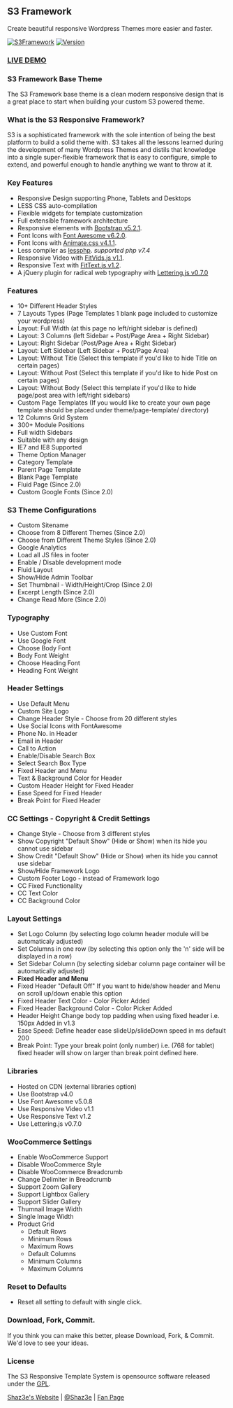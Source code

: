 ## S3 Framework
Create beautiful responsive Wordpress Themes more easier and faster.

[![S3Framework](http://img.shields.io/badge/S3Framework-Stable-blue.svg)](http://www.shaz3e.com)
[![Version](http://img.shields.io/badge/Version-3.1.0-green.svg)](http://www.shaz3e.com)

### [LIVE DEMO](http://demo.shaz3e.com/wordpress)

### S3 Framework Base Theme
The S3 Framework base theme is a clean modern responsive design that is a great place to start when building your custom S3 powered theme.

### What is the S3 Responsive Framework?
S3 is a sophisticated framework with the sole intention of being the best platform to build a solid theme with. S3 takes all the lessons learned during the development of many Wordpress Themes and distils that knowledge into a single super-flexible framework that is easy to configure, simple to extend, and powerful enough to handle anything we want to throw at it.

### Key Features
 - Responsive Design supporting Phone, Tablets and Desktops
 - LESS CSS auto-compilation
 - Flexible widgets for template customization
 - Full extensible framework architecture
 - Responsive elements with [Bootstrap v5.2.1](http://getbootstrap.com/).
 - Font Icons with [Font Awesome v6.2.0](https://fontawesome.com).
 - Font Icons with [Animate.css v4.1.1](https://fontawesome.com).
 - Less compiler as [lessphp](http://leafo.net/lessphp/). _supported php v7.4_
 - Responsive Video with [FitVids.js v1.1](http://fitvidsjs.com).
 - Responsive Text with [FitText.js v1.2](http://fittext.js).
 - A jQuery plugin for radical web typography with [Lettering.js v0.7.0](http://letteringjs.com)

### Features
 - 10+ Different Header Styles
 - 7 Layouts Types (Page Templates 1 blank page included to customize your wordpress)
 - Layout: Full Width (at this page no left/right sidebar is defined)
 - Layout: 3 Columns (left Sidebar + Post/Page Area + Right Sidebar)
 - Layout: Right Sidebar (Post/Page Area + Right Sidebar)
 - Layout: Left Sidebar (Left Sidebar + Post/Page Area)
 - Layout: Without Title (Select this template if you'd like to hide Title on certain pages)
 - Layout: Without Post (Select this template if you'd like to hide Post on certain pages)
 - Layout: Without Body (Select this template if you'd like to hide page/post area with left/right sidebars)
 - Custom Page Templates (If you would like to create your own page template should be placed under theme/page-template/ directory)
 - 12 Columns Grid System
 - 300+ Module Positions
 - Full width Sidebars
 - Suitable with any design
 - IE7 and IE8 Supported
 - Theme Option Manager
 - Category Template
 - Parent Page Template
 - Blank Page Template
 - Fluid Page (Since 2.0)
 - Custom Google Fonts (Since 2.0)
 
### S3 Theme Configurations
 - Custom Sitename
 - Choose from 8 Different Themes (Since 2.0)
 - Choose from Different Theme Styles (Since 2.0)
 - Google Analytics
 - Load all JS files in footer
 - Enable / Disable development mode
 - Fluid Layout
 - Show/Hide Admin Toolbar
 - Set Thumbnail - Width/Height/Crop (Since 2.0)
 - Excerpt Length (Since 2.0)
 - Change Read More (Since 2.0)

### Typography
 - Use Custom Font
 - Use Google Font
 - Choose Body Font
 - Body Font Weight
 - Choose Heading Font
 - Heading Font Weight

### Header Settings
 - Use Default Menu
 - Custom Site Logo
 - Change Header Style - Choose from 20 different styles
 - Use Social Icons with FontAwesome
 - Phone No. in Header
 - Email in Header
 - Call to Action
 - Enable/Disable Search Box
 - Select Search Box Type
 - Fixed Header and Menu
 - Text & Background Color for Header
 - Custom Header Height for Fixed Header
 - Ease Speed for Fixed Header
 - Break Point for Fixed Header

### CC Settings - Copyright & Credit Settings
 - Change Style - Choose from 3 different styles
 - Show Copyright "Default Show" (Hide or Show) when its hide you cannot use sidebar
 - Show Credit "Default Show" (Hide or Show) when its hide you cannot use sidebar 
 - Show/Hide Framework Logo
  - Custom Footer Logo - instead of Framework logo
 - CC Fixed Functionality
 - CC Text Color
 - CC Background Color

### Layout Settings
 - Set Logo Column (by selecting logo column header module will be automaticaly adjusted)
 - Set Columns in one row (by selecting this option only the 'n' side will be displayed in a row)
 - Set Sidebar Column (by selecting sidebar column page container will be automatically adjusted)
 - **Fixed Header and Menu**
 - Fixed Header "Default Off" If you want to hide/show header and Menu on scroll up/down enable this option
 - Fixed Header Text Color - Color Picker Added
 - Fixed Header Background Color - Color Picker Added
 - Header Height Change body top padding when using fixed header i.e. 150px Added in v1.3
 - Ease Speed: Define header ease slideUp/slideDown speed in ms default 200
 - Break Point: Type your break point (only number) i.e. (768 for tablet) fixed header will show on larger than break point defined here.

### Libraries
 - Hosted on CDN (external libraries option)
 - Use Bootstrap v4.0
 - Use Font Awesome v5.0.8
 - Use Responsive Video v1.1
 - Use Responsive Text v1.2
 - Use Lettering.js v0.7.0

### WooCommerce Settings
 - Enable WooCommerce Support
 - Disable WooCommerce Style
 - Disable WooCommerce Breadcrumb
 - Change Delimiter in Breadcrumb
 - Support Zoom Gallery
 - Support Lightbox Gallery
 - Support Slider Gallery
 - Thumnail Image Width
 - Single Image Width
 - Product Grid
   - Default Rows
   - Minimum Rows
   - Maximum Rows
   - Default Columns
   - Minimum Columns
   - Maximum Columns

### Reset to Defaults
 - Reset all setting to default with single click.
 
 
### Download, Fork, Commit.
If you think you can make this better, please Download, Fork, & Commit. We'd love to see your ideas.
 
### License

The S3 Responsive Template System is opensource software released under the [GPL](http://www.gnu.org/licenses/gpl-2.0.txt).

[Shaz3e's Website](http://www.shaz3e.com) | [@Shaz3e](https://www.twitter.com/Shaz3e) | [Fan Page](https://www.facebook.com/Shaz3e)
